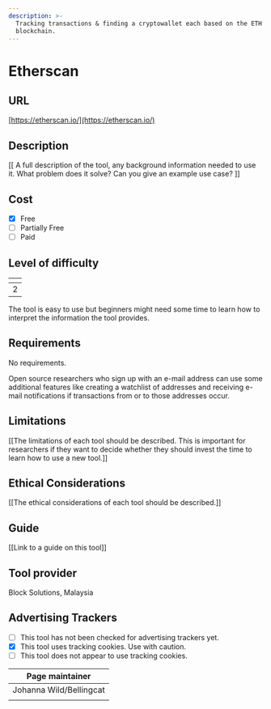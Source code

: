 ```yaml
---
description: >-
  Tracking transactions & finding a cryptowallet each based on the ETH
  blockchain.
---
```


# Etherscan

## URL

[https://etherscan.io/](https://etherscan.io/)

## Description

\[\[ A full description of the tool, any background information needed to use it. What problem does it solve? Can you give an example use case? ]]

## Cost

* [x] Free
* [ ] Partially Free
* [ ] Paid

## Level of difficulty

<table><thead><tr><th data-type="rating" data-max="5"></th></tr></thead><tbody><tr><td>2</td></tr></tbody></table>

The tool is easy to use but beginners might need some time to learn how to interpret the information the tool provides.

## Requirements

No requirements.&#x20;

Open source researchers who sign up with an e-mail address can use some additional features like creating a watchlist of addresses and receiving e-mail notifications if transactions from or to those addresses occur.

## Limitations

\[\[The limitations of each tool should be described. This is important for researchers if they want to decide whether they should invest the time to learn how to use a new tool.]]

## Ethical Considerations

\[\[The ethical considerations of each tool should be described.]]

## Guide

\[\[Link to a guide on this tool]]

## Tool provider

Block Solutions, Malaysia

## Advertising Trackers

* [ ] This tool has not been checked for advertising trackers yet.
* [x] This tool uses tracking cookies. Use with caution.
* [ ] This tool does not appear to use tracking cookies.

| Page maintainer         |
| ----------------------- |
| Johanna Wild/Bellingcat |
|                         |
